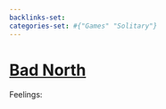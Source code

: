 ```yaml
---
backlinks-set: 
categories-set: #{"Games" "Solitary"}
---
```

# [Bad North](https://www.badnorth.com/)



Feelings: